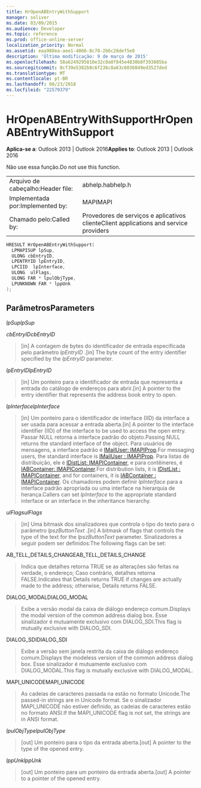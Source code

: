 ```yaml
---
title: HrOpenABEntryWithSupport
manager: soliver
ms.date: 03/09/2015
ms.audience: Developer
ms.topic: reference
ms.prod: office-online-server
localization_priority: Normal
ms.assetid: eaa988ea-aee1-4066-8c78-2b6c28def5e0
description: 'Última modificação: 9 de março de 2015'
ms.openlocfilehash: 58a6249295810e32c0a0f845e4830b8f393885ba
ms.sourcegitcommit: 0cf39e5382b8c6f236c8a63c6036849ed3527ded
ms.translationtype: MT
ms.contentlocale: pt-BR
ms.lasthandoff: 08/23/2018
ms.locfileid: "22579379"
---
```

# <a name="hropenabentrywithsupport"></a><span data-ttu-id="18626-103">HrOpenABEntryWithSupport</span><span class="sxs-lookup"><span data-stu-id="18626-103">HrOpenABEntryWithSupport</span></span>

  
  
<span data-ttu-id="18626-104">**Aplica-se a**: Outlook 2013 | Outlook 2016</span><span class="sxs-lookup"><span data-stu-id="18626-104">**Applies to**: Outlook 2013 | Outlook 2016</span></span> 
  
<span data-ttu-id="18626-105">Não use essa função.</span><span class="sxs-lookup"><span data-stu-id="18626-105">Do not use this function.</span></span>
  
|||
|:-----|:-----|
|<span data-ttu-id="18626-106">Arquivo de cabeçalho:</span><span class="sxs-lookup"><span data-stu-id="18626-106">Header file:</span></span>  <br/> |<span data-ttu-id="18626-107">abhelp.h</span><span class="sxs-lookup"><span data-stu-id="18626-107">abhelp.h</span></span>  <br/> |
|<span data-ttu-id="18626-108">Implementada por:</span><span class="sxs-lookup"><span data-stu-id="18626-108">Implemented by:</span></span>  <br/> |<span data-ttu-id="18626-109">MAPI</span><span class="sxs-lookup"><span data-stu-id="18626-109">MAPI</span></span>  <br/> |
|<span data-ttu-id="18626-110">Chamado pelo:</span><span class="sxs-lookup"><span data-stu-id="18626-110">Called by:</span></span>  <br/> |<span data-ttu-id="18626-111">Provedores de serviços e aplicativos cliente</span><span class="sxs-lookup"><span data-stu-id="18626-111">Client applications and service providers</span></span>  <br/> |
   
```cpp
HRESULT HrOpenABEntryWithSupport(
  LPMAPISUP lpSup,
  ULONG cbEntryID,
  LPENTRYID lpEntryID,
  LPCIID  lpInterface,
  ULONG  ulFlags,
  ULONG FAR * lpulObjType,
  LPUNKNOWN FAR * lppUnk
);
```

## <a name="parameters"></a><span data-ttu-id="18626-112">Parâmetros</span><span class="sxs-lookup"><span data-stu-id="18626-112">Parameters</span></span>

 <span data-ttu-id="18626-113">_lpSup_</span><span class="sxs-lookup"><span data-stu-id="18626-113">_lpSup_</span></span>
  
> 
    
 <span data-ttu-id="18626-114">_cbEntryID_</span><span class="sxs-lookup"><span data-stu-id="18626-114">_cbEntryID_</span></span>
  
> <span data-ttu-id="18626-115">[in] A contagem de bytes do identificador de entrada especificada pelo parâmetro _lpEntryID_ .</span><span class="sxs-lookup"><span data-stu-id="18626-115">[in] The byte count of the entry identifier specified by the  _lpEntryID_ parameter.</span></span> 
    
 <span data-ttu-id="18626-116">_lpEntryID_</span><span class="sxs-lookup"><span data-stu-id="18626-116">_lpEntryID_</span></span>
  
> <span data-ttu-id="18626-117">[in] Um ponteiro para o identificador de entrada que representa a entrada do catálogo de endereços para abrir.</span><span class="sxs-lookup"><span data-stu-id="18626-117">[in] A pointer to the entry identifier that represents the address book entry to open.</span></span>
    
 <span data-ttu-id="18626-118">_lpInterface_</span><span class="sxs-lookup"><span data-stu-id="18626-118">_lpInterface_</span></span>
  
>  <span data-ttu-id="18626-119">[in] Um ponteiro para o identificador de interface (IID) da interface a ser usada para acessar a entrada aberta.</span><span class="sxs-lookup"><span data-stu-id="18626-119">[in] A pointer to the interface identifier (IID) of the interface to be used to access the open entry.</span></span> <span data-ttu-id="18626-120">Passar NULL retorna a interface padrão do objeto.</span><span class="sxs-lookup"><span data-stu-id="18626-120">Passing NULL returns the standard interface of the object.</span></span> <span data-ttu-id="18626-121">Para usuários de mensagens, a interface padrão é [IMailUser: IMAPIProp](imailuserimapiprop.md).</span><span class="sxs-lookup"><span data-stu-id="18626-121">For messaging users, the standard interface is [IMailUser : IMAPIProp](imailuserimapiprop.md).</span></span> <span data-ttu-id="18626-122">Para listas de distribuição, ele é [IDistList: IMAPIContainer](idistlistimapicontainer.md), e para contêineres, é [IABContainer: IMAPIContainer](iabcontainerimapicontainer.md).</span><span class="sxs-lookup"><span data-stu-id="18626-122">For distribution lists, it is [IDistList : IMAPIContainer](idistlistimapicontainer.md), and for containers, it is [IABContainer : IMAPIContainer](iabcontainerimapicontainer.md).</span></span> <span data-ttu-id="18626-123">Os chamadores podem definir _lpInterface_ para a interface padrão apropriada ou uma interface na hierarquia de herança.</span><span class="sxs-lookup"><span data-stu-id="18626-123">Callers can set  _lpInterface_ to the appropriate standard interface or an interface in the inheritance hierarchy.</span></span> 
    
 <span data-ttu-id="18626-124">_ulFlags_</span><span class="sxs-lookup"><span data-stu-id="18626-124">_ulFlags_</span></span>
  
> <span data-ttu-id="18626-125">[in] Uma bitmask dos sinalizadores que controla o tipo do texto para o parâmetro _lpszButtonText_ .</span><span class="sxs-lookup"><span data-stu-id="18626-125">[in] A bitmask of flags that controls the type of the text for the  _lpszButtonText_ parameter.</span></span> <span data-ttu-id="18626-126">Sinalizadores a seguir podem ser definidos:</span><span class="sxs-lookup"><span data-stu-id="18626-126">The following flags can be set:</span></span> 
    
<span data-ttu-id="18626-127">AB_TELL_DETAILS_CHANGE</span><span class="sxs-lookup"><span data-stu-id="18626-127">AB_TELL_DETAILS_CHANGE</span></span>
  
> <span data-ttu-id="18626-128">Indica que detalhes retorna TRUE se as alterações são feitas na verdade, o endereço; Caso contrário, detalhes retorna FALSE.</span><span class="sxs-lookup"><span data-stu-id="18626-128">Indicates that Details returns TRUE if changes are actually made to the address; otherwise, Details returns FALSE.</span></span>
    
<span data-ttu-id="18626-129">DIALOG_MODAL</span><span class="sxs-lookup"><span data-stu-id="18626-129">DIALOG_MODAL</span></span>
  
> <span data-ttu-id="18626-130">Exibe a versão modal da caixa de diálogo endereço comum.</span><span class="sxs-lookup"><span data-stu-id="18626-130">Displays the modal version of the common address dialog box.</span></span> <span data-ttu-id="18626-131">Esse sinalizador é mutuamente exclusivo com DIALOG_SDI.</span><span class="sxs-lookup"><span data-stu-id="18626-131">This flag is mutually exclusive with DIALOG_SDI.</span></span>
    
<span data-ttu-id="18626-132">DIALOG_SDI</span><span class="sxs-lookup"><span data-stu-id="18626-132">DIALOG_SDI</span></span>
  
> <span data-ttu-id="18626-133">Exibe a versão sem janela restrita da caixa de diálogo endereço comum.</span><span class="sxs-lookup"><span data-stu-id="18626-133">Displays the modeless version of the common address dialog box.</span></span> <span data-ttu-id="18626-134">Esse sinalizador é mutuamente exclusivo com DIALOG_MODAL.</span><span class="sxs-lookup"><span data-stu-id="18626-134">This flag is mutually exclusive with DIALOG_MODAL.</span></span>
    
<span data-ttu-id="18626-135">MAPI_UNICODE</span><span class="sxs-lookup"><span data-stu-id="18626-135">MAPI_UNICODE</span></span>
  
> <span data-ttu-id="18626-136">As cadeias de caracteres passada na estão no formato Unicode.</span><span class="sxs-lookup"><span data-stu-id="18626-136">The passed-in strings are in Unicode format.</span></span> <span data-ttu-id="18626-137">Se o sinalizador MAPI_UNICODE não estiver definido, as cadeias de caracteres estão no formato ANSI.</span><span class="sxs-lookup"><span data-stu-id="18626-137">If the MAPI_UNICODE flag is not set, the strings are in ANSI format.</span></span>
    
 <span data-ttu-id="18626-138">_lpulObjType_</span><span class="sxs-lookup"><span data-stu-id="18626-138">_lpulObjType_</span></span>
  
> <span data-ttu-id="18626-139">[out] Um ponteiro para o tipo da entrada aberta.</span><span class="sxs-lookup"><span data-stu-id="18626-139">[out] A pointer to the type of the opened entry.</span></span>
    
 <span data-ttu-id="18626-140">_lppUnk_</span><span class="sxs-lookup"><span data-stu-id="18626-140">_lppUnk_</span></span>
  
> <span data-ttu-id="18626-141">[out] Um ponteiro para um ponteiro da entrada aberta.</span><span class="sxs-lookup"><span data-stu-id="18626-141">[out] A pointer to a pointer of the opened entry.</span></span>
    


